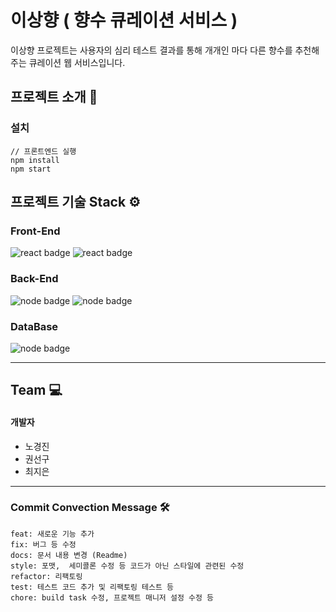 # 이상향 ( 향수 큐레이션 서비스 )

이상향 프로젝트는 사용자의 심리 테스트 결과를 통해 
개개인 마다 다른 향수를 추천해주는 큐레이션 웹 서비스입니다. 

## 프로젝트 소개 🔎


### 설치
```
// 프론트엔드 실행
npm install
npm start
```
  
## 프로젝트 기술 Stack ⚙️

### Front-End 
![react badge](http://img.shields.io/badge/JavaScript-yellow?style=flat-square&logo=JavaScript) ![react badge](http://img.shields.io/badge/react-v16.13.1-blue?style=flat-square&logo=react)
 


### Back-End  
![node badge](http://img.shields.io/badge/node-v12.14.1-green?style=flat-square&logo=Node.js) ![node badge](http://img.shields.io/badge/Express-v4.17.1-lightgrey?style=flat-square&logo=Express)



### DataBase
![node badge](http://img.shields.io/badge/MySQL-v8.0.21-inactive?style=flat-square&logo=MySQL&logoColor=white)

-----------
## Team 💻
#### 개발자 
* 노경진 
* 권선구 
* 최지은 

------------
### Commit Convection Message 🛠
```
feat: 새로운 기능 추가 
fix: 버그 등 수정 
docs: 문서 내용 변경 (Readme)
style: 포맷,  세미콜론 수정 등 코드가 아닌 스타일에 관련된 수정
refactor: 리팩토링 
test: 테스트 코드 추가 및 리팩토링 테스트 등
chore: build task 수정, 프로젝트 매니저 설정 수정 등
```
